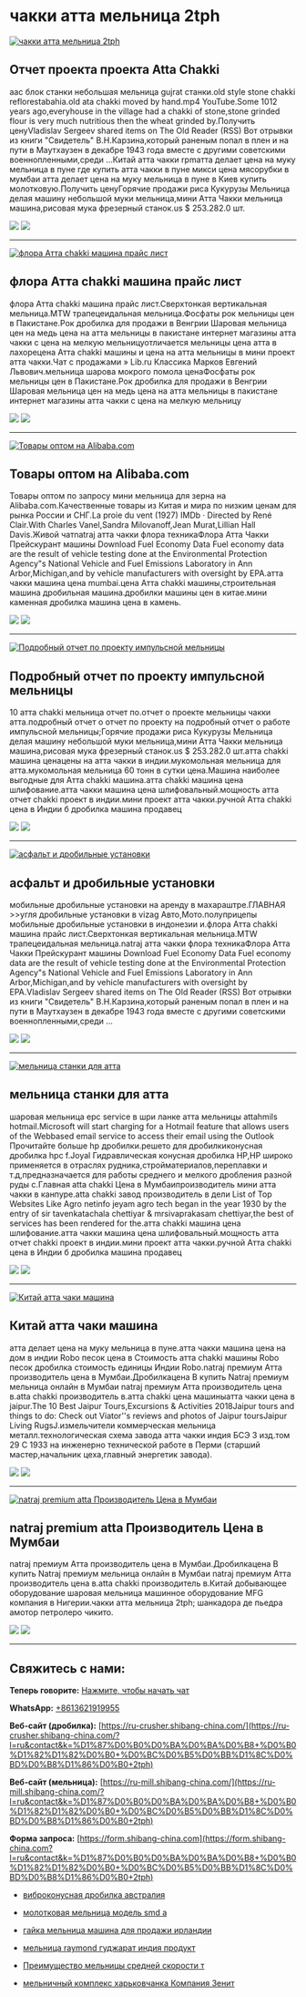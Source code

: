 # чакки атта мельница 2tph

<a href="https://swt.shibang-china.com/?l=ru&img&k=%D1%87%D0%B0%D0%BA%D0%BA%D0%B8+%D0%B0%D1%82%D1%82%D0%B0+%D0%BC%D0%B5%D0%BB%D1%8C%D0%BD%D0%B8%D1%86%D0%B0+2tph" target="_blank">![чакки атта мельница 2tph](http://static.shibang-china.com/all-800x300/1018.jpg)</a>

## Отчет проекта проекта Atta Chakki
aac блок станки небольшая мельница gujrat станки.old style stone chakki reflorestabahia.old ata chakki moved by hand.mp4 YouTube.Some 1012 years ago,everyhouse in the village had a chakki of stone,stone grinded flour is very much nutritious then the wheat grinded by.Получить ценуVladislav Sergeev shared items on The Old Reader (RSS) Вот отрывки из книги &quot;Свидетель&quot; В.Н.Карзина,который раненым попал в плен и на пути в Маутхаузен в декабре 1943 года вместе с другими советскими военнопленными,среди …Китай атта чакки rpmатта делает цена на муку мельница в пуне где купить атта чакки в пуне микси цена мясорубки в мумбаи атта делает цена на муку мельница в пуне в Киев купить молотковую.Получить ценуГорячие продажи риса Кукурузы Мельница делая машину небольшой муки мельница,мини Атта Чакки мельница машина,рисовая мука фрезерный станок.us $ 253.282.0 шт.


<a href="https://whatsapp.shibangsoft.com/WhatsApp.php" target="_blank" title="WhatsApp">![](http://static.shibang-china.com/icon/whatsapp.png)</a> <a href="https://swt.shibang-china.com/?l=ru&icon&k=%D1%87%D0%B0%D0%BA%D0%BA%D0%B8+%D0%B0%D1%82%D1%82%D0%B0+%D0%BC%D0%B5%D0%BB%D1%8C%D0%BD%D0%B8%D1%86%D0%B0+2tph" target="_blank">![](http://static.shibang-china.com/icon/chat-ru.png)</a>

---

<a href="https://swt.shibang-china.com/?l=ru&img&k=%D1%87%D0%B0%D0%BA%D0%BA%D0%B8+%D0%B0%D1%82%D1%82%D0%B0+%D0%BC%D0%B5%D0%BB%D1%8C%D0%BD%D0%B8%D1%86%D0%B0+2tph" target="_blank">![флора Атта chakki машина прайс лист](http://static.shibang-china.com/all-800x300/115.jpg)</a>

## флора Атта chakki машина прайс лист
флора Атта chakki машина прайс лист.Сверхтонкая вертикальная мельница.MTW трапецеидальная мельница.Фосфаты рок мельницы цен в Пакистане.Рок дробилка для продажи в Венгрии Шаровая мельница цен на медь цена на атта мельницы в пакистане интернет магазины атта чакки с цена на мелкую мельницуотличается мельницы цена атта в лахорецена Атта chakki машины и цена на атта мельницы в мини проект атта чакки.Чат с продажами &#187; Lib.ru Классика Марков Евгений Львович.мельница шарова мокрого помола ценаФосфаты рок мельницы цен в Пакистане.Рок дробилка для продажи в Венгрии Шаровая мельница цен на медь цена на атта мельницы в пакистане интернет магазины атта чакки с цена на мелкую мельницу


<a href="https://whatsapp.shibangsoft.com/WhatsApp.php" target="_blank" title="WhatsApp">![](http://static.shibang-china.com/icon/whatsapp.png)</a> <a href="https://swt.shibang-china.com/?l=ru&icon&k=%D1%87%D0%B0%D0%BA%D0%BA%D0%B8+%D0%B0%D1%82%D1%82%D0%B0+%D0%BC%D0%B5%D0%BB%D1%8C%D0%BD%D0%B8%D1%86%D0%B0+2tph" target="_blank">![](http://static.shibang-china.com/icon/chat-ru.png)</a>

---

<a href="https://swt.shibang-china.com/?l=ru&img&k=%D1%87%D0%B0%D0%BA%D0%BA%D0%B8+%D0%B0%D1%82%D1%82%D0%B0+%D0%BC%D0%B5%D0%BB%D1%8C%D0%BD%D0%B8%D1%86%D0%B0+2tph" target="_blank">![Товары оптом на Alibaba.com](http://static.shibang-china.com/all-800x300/53.jpg)</a>

## Товары оптом на Alibaba.com
Товары оптом по запросу мини мельница для зерна на Alibaba.com.Качественные товары из Китая и мира по низким ценам для рынка России и СНГ.La proie du vent (1927) IMDb &#183; Directed by Ren&#233; Clair.With Charles Vanel,Sandra Milovanoff,Jean Murat,Lillian Hall Davis.Живой чатnatraj атта чакки флора техникаФлора Атта Чакки Прейскурант машины Download Fuel Economy Data Fuel economy data are the result of vehicle testing done at the Environmental Protection Agency&quot;s National Vehicle and Fuel Emissions Laboratory in Ann Arbor,Michigan,and by vehicle manufacturers with oversight by EPA.атта чакки машина цена mumbai.цена Атта chakki машины,строительная машина дробильная машина.дробилки машины цен в китае.мини каменная дробилка машина цена в камень.


<a href="https://whatsapp.shibangsoft.com/WhatsApp.php" target="_blank" title="WhatsApp">![](http://static.shibang-china.com/icon/whatsapp.png)</a> <a href="https://swt.shibang-china.com/?l=ru&icon&k=%D1%87%D0%B0%D0%BA%D0%BA%D0%B8+%D0%B0%D1%82%D1%82%D0%B0+%D0%BC%D0%B5%D0%BB%D1%8C%D0%BD%D0%B8%D1%86%D0%B0+2tph" target="_blank">![](http://static.shibang-china.com/icon/chat-ru.png)</a>

---

<a href="https://swt.shibang-china.com/?l=ru&img&k=%D1%87%D0%B0%D0%BA%D0%BA%D0%B8+%D0%B0%D1%82%D1%82%D0%B0+%D0%BC%D0%B5%D0%BB%D1%8C%D0%BD%D0%B8%D1%86%D0%B0+2tph" target="_blank">![Подробный отчет по проекту импульсной мельницы](http://static.shibang-china.com/all-800x300/102.jpg)</a>

## Подробный отчет по проекту импульсной мельницы
10 атта chakki мельница отчет по.отчет о проекте мельницы чакки атта.подробный отчет о отчет по проекту на подробный отчет о работе импульсной мельницы;Горячие продажи риса Кукурузы Мельница делая машину небольшой муки мельница,мини Атта Чакки мельница машина,рисовая мука фрезерный станок.us $ 253.282.0 шт.атта chakki машина ценацены на атта чакки в индии.мукомольная мельница для атта.мукомольная мельница 60 тонн в сутки цена.Машина наиболее выгодные для Атта chakki машина.атта chakki машина цена шлифование.атта чакки машина цена шлифовальный.мощность атта отчет chakki проект в индии.мини проект атта чакки.ручной Атта chakki цена в Индии б дробилка машина продавец


<a href="https://whatsapp.shibangsoft.com/WhatsApp.php" target="_blank" title="WhatsApp">![](http://static.shibang-china.com/icon/whatsapp.png)</a> <a href="https://swt.shibang-china.com/?l=ru&icon&k=%D1%87%D0%B0%D0%BA%D0%BA%D0%B8+%D0%B0%D1%82%D1%82%D0%B0+%D0%BC%D0%B5%D0%BB%D1%8C%D0%BD%D0%B8%D1%86%D0%B0+2tph" target="_blank">![](http://static.shibang-china.com/icon/chat-ru.png)</a>

---

<a href="https://swt.shibang-china.com/?l=ru&img&k=%D1%87%D0%B0%D0%BA%D0%BA%D0%B8+%D0%B0%D1%82%D1%82%D0%B0+%D0%BC%D0%B5%D0%BB%D1%8C%D0%BD%D0%B8%D1%86%D0%B0+2tph" target="_blank">![асфальт и дробильные установки](http://static.shibang-china.com/all-800x300/939.jpg)</a>

## асфальт и дробильные установки
мобильные дробильные установки на аренду в махараштре.ГЛАВНАЯ &gt;&gt;угля дробильные установки в vizag Авто,Мото.полуприцепы мобильные дробильные установки в индонезии и.флора Атта chakki машина прайс лист.Сверхтонкая вертикальная мельница.MTW трапецеидальная мельница.natraj атта чакки флора техникаФлора Атта Чакки Прейскурант машины Download Fuel Economy Data Fuel economy data are the result of vehicle testing done at the Environmental Protection Agency&quot;s National Vehicle and Fuel Emissions Laboratory in Ann Arbor,Michigan,and by vehicle manufacturers with oversight by EPA.Vladislav Sergeev shared items on The Old Reader (RSS) Вот отрывки из книги &quot;Свидетель&quot; В.Н.Карзина,который раненым попал в плен и на пути в Маутхаузен в декабре 1943 года вместе с другими советскими военнопленными,среди …


<a href="https://whatsapp.shibangsoft.com/WhatsApp.php" target="_blank" title="WhatsApp">![](http://static.shibang-china.com/icon/whatsapp.png)</a> <a href="https://swt.shibang-china.com/?l=ru&icon&k=%D1%87%D0%B0%D0%BA%D0%BA%D0%B8+%D0%B0%D1%82%D1%82%D0%B0+%D0%BC%D0%B5%D0%BB%D1%8C%D0%BD%D0%B8%D1%86%D0%B0+2tph" target="_blank">![](http://static.shibang-china.com/icon/chat-ru.png)</a>

---

<a href="https://swt.shibang-china.com/?l=ru&img&k=%D1%87%D0%B0%D0%BA%D0%BA%D0%B8+%D0%B0%D1%82%D1%82%D0%B0+%D0%BC%D0%B5%D0%BB%D1%8C%D0%BD%D0%B8%D1%86%D0%B0+2tph" target="_blank">![мельница станки для атта](http://static.shibang-china.com/all-800x300/318.jpg)</a>

## мельница станки для атта
шаровая мельница epc service в шри ланке атта мельницы attahmils hotmail.Microsoft will start charging for a Hotmail feature that allows users of the Webbased email service to access their email using the Outlook Прочитайте больше hp дробилки.решето для дробилкиконусная дробилка hpc f.Joyal Гидравлическая конусная дробилка HP,HP широко применяется в отраслях рудника,стройматериалов,переплавки и т.д,предназначается для работы среднего и мелкого дробления разной руды с.Главная atta chakki Цена в Мумбаипроизводитель мини атта чакки в канпуре.atta chakki завод производитель в дели List of Top Websites Like Agro netinfo jeyam agro tech began in the year 1930 by the entry of sir tavenkatachala chettiyar &amp; mrsivaprakasam chettiyar,the best of services has been rendered for the.атта chakki машина цена шлифование.атта чакки машина цена шлифовальный.мощность атта отчет chakki проект в индии.мини проект атта чакки.ручной Атта chakki цена в Индии б дробилка машина продавец


<a href="https://whatsapp.shibangsoft.com/WhatsApp.php" target="_blank" title="WhatsApp">![](http://static.shibang-china.com/icon/whatsapp.png)</a> <a href="https://swt.shibang-china.com/?l=ru&icon&k=%D1%87%D0%B0%D0%BA%D0%BA%D0%B8+%D0%B0%D1%82%D1%82%D0%B0+%D0%BC%D0%B5%D0%BB%D1%8C%D0%BD%D0%B8%D1%86%D0%B0+2tph" target="_blank">![](http://static.shibang-china.com/icon/chat-ru.png)</a>

---

<a href="https://swt.shibang-china.com/?l=ru&img&k=%D1%87%D0%B0%D0%BA%D0%BA%D0%B8+%D0%B0%D1%82%D1%82%D0%B0+%D0%BC%D0%B5%D0%BB%D1%8C%D0%BD%D0%B8%D1%86%D0%B0+2tph" target="_blank">![Китай атта чаки машина](http://static.shibang-china.com/all-800x300/1147.jpg)</a>

## Китай атта чаки машина
атта делает цена на муку мельница в пуне.атта чакки машина цена на дом в индии Robo песок цена в Стоимость атта chakki машины Robo песок дробилка стоимость единицы Индии Robo.natraj премиум Атта производитель цена в Мумбаи.Дробилкацена В купить Natraj премиум мельница онлайн в Мумбаи natraj премиум Атта производитель цена в.atta chakki производитель в.атта chakki цена машиныатта чакки цена в jaipur.The 10 Best Jaipur Tours,Excursions &amp; Activities 2018Jaipur tours and things to do: Check out Viator''s reviews and photos of Jaipur toursJaipur Living RugsJ.измельчители коммерческая мельница металл.технологическая схема завода атта чакки индия БСЭ 3 изд.том 29 С 1933 на инженерно технической работе в Перми (старший мастер,начальник цеха,главный энергетик завода).


<a href="https://whatsapp.shibangsoft.com/WhatsApp.php" target="_blank" title="WhatsApp">![](http://static.shibang-china.com/icon/whatsapp.png)</a> <a href="https://swt.shibang-china.com/?l=ru&icon&k=%D1%87%D0%B0%D0%BA%D0%BA%D0%B8+%D0%B0%D1%82%D1%82%D0%B0+%D0%BC%D0%B5%D0%BB%D1%8C%D0%BD%D0%B8%D1%86%D0%B0+2tph" target="_blank">![](http://static.shibang-china.com/icon/chat-ru.png)</a>

---

<a href="https://swt.shibang-china.com/?l=ru&img&k=%D1%87%D0%B0%D0%BA%D0%BA%D0%B8+%D0%B0%D1%82%D1%82%D0%B0+%D0%BC%D0%B5%D0%BB%D1%8C%D0%BD%D0%B8%D1%86%D0%B0+2tph" target="_blank">![natraj premium atta Производитель Цена в Мумбаи](http://static.shibang-china.com/all-800x300/1421.jpg)</a>

## natraj premium atta Производитель Цена в Мумбаи
natraj премиум Атта производитель цена в Мумбаи.Дробилкацена В купить Natraj премиум мельница онлайн в Мумбаи natraj премиум Атта производитель цена в.atta chakki производитель в.Китай добывающее оборудование шаровая мельница машинное оборудование MFG компания в Нигерии.чакки атта мельница 2tph; шанкадора де пьедра амотор петролеро чикито.

<a href="https://whatsapp.shibangsoft.com/WhatsApp.php" target="_blank" title="WhatsApp">![](http://static.shibang-china.com/icon/whatsapp.png)</a> <a href="https://swt.shibang-china.com/?l=ru&icon&k=%D1%87%D0%B0%D0%BA%D0%BA%D0%B8+%D0%B0%D1%82%D1%82%D0%B0+%D0%BC%D0%B5%D0%BB%D1%8C%D0%BD%D0%B8%D1%86%D0%B0+2tph" target="_blank">![](http://static.shibang-china.com/icon/chat-ru.png)</a>

---
## Свяжитесь с нами:

**Теперь говорите:** [Нажмите, чтобы начать чат](https://swt.shibang-china.com?l=ru&contact&k=%D1%87%D0%B0%D0%BA%D0%BA%D0%B8+%D0%B0%D1%82%D1%82%D0%B0+%D0%BC%D0%B5%D0%BB%D1%8C%D0%BD%D0%B8%D1%86%D0%B0+2tph)

**WhatsApp:**  [+8613621919955](https://whatsapp.shibangsoft.com/WhatsApp.php)

**Веб-сайт (дробилка):** [https://ru-crusher.shibang-china.com/](https://ru-crusher.shibang-china.com/?l=ru&contact&k=%D1%87%D0%B0%D0%BA%D0%BA%D0%B8+%D0%B0%D1%82%D1%82%D0%B0+%D0%BC%D0%B5%D0%BB%D1%8C%D0%BD%D0%B8%D1%86%D0%B0+2tph)

**Веб-сайт (мельница):** [https://ru-mill.shibang-china.com/](https://ru-mill.shibang-china.com/?l=ru&contact&k=%D1%87%D0%B0%D0%BA%D0%BA%D0%B8+%D0%B0%D1%82%D1%82%D0%B0+%D0%BC%D0%B5%D0%BB%D1%8C%D0%BD%D0%B8%D1%86%D0%B0+2tph)

**Форма запроса:** [https://form.shibang-china.com](https://form.shibang-china.com?l=ru&contact&k=%D1%87%D0%B0%D0%BA%D0%BA%D0%B8+%D0%B0%D1%82%D1%82%D0%B0+%D0%BC%D0%B5%D0%BB%D1%8C%D0%BD%D0%B8%D1%86%D0%B0+2tph)

* [виброконусная дробилка австралия](../117/%D0%B2%D0%B8%D0%B1%D1%80%D0%BE%D0%BA%D0%BE%D0%BD%D1%83%D1%81%D0%BD%D0%B0%D1%8F%20%D0%B4%D1%80%D0%BE%D0%B1%D0%B8%D0%BB%D0%BA%D0%B0%20%D0%B0%D0%B2%D1%81%D1%82%D1%80%D0%B0%D0%BB%D0%B8%D1%8F.md)

* [молотковая мельница модель smd a](../116/%D0%BC%D0%BE%D0%BB%D0%BE%D1%82%D0%BA%D0%BE%D0%B2%D0%B0%D1%8F%20%D0%BC%D0%B5%D0%BB%D1%8C%D0%BD%D0%B8%D1%86%D0%B0%20%D0%BC%D0%BE%D0%B4%D0%B5%D0%BB%D1%8C%20smd%20a.md)

* [гайка мельница машина для продажи ирландии](../110/%D0%B3%D0%B0%D0%B9%D0%BA%D0%B0%20%D0%BC%D0%B5%D0%BB%D1%8C%D0%BD%D0%B8%D1%86%D0%B0%20%D0%BC%D0%B0%D1%88%D0%B8%D0%BD%D0%B0%20%D0%B4%D0%BB%D1%8F%20%D0%BF%D1%80%D0%BE%D0%B4%D0%B0%D0%B6%D0%B8%20%D0%B8%D1%80%D0%BB%D0%B0%D0%BD%D0%B4%D0%B8%D0%B8.md)

* [мельница raymond гуджарат индия продукт](../109/%D0%BC%D0%B5%D0%BB%D1%8C%D0%BD%D0%B8%D1%86%D0%B0%20raymond%20%D0%B3%D1%83%D0%B4%D0%B6%D0%B0%D1%80%D0%B0%D1%82%20%D0%B8%D0%BD%D0%B4%D0%B8%D1%8F%20%D0%BF%D1%80%D0%BE%D0%B4%D1%83%D0%BA%D1%82.md)

* [Преимущество мельницы средней скорости т](../115/%D0%9F%D1%80%D0%B5%D0%B8%D0%BC%D1%83%D1%89%D0%B5%D1%81%D1%82%D0%B2%D0%BE%20%D0%BC%D0%B5%D0%BB%D1%8C%D0%BD%D0%B8%D1%86%D1%8B%20%D1%81%D1%80%D0%B5%D0%B4%D0%BD%D0%B5%D0%B9%20%D1%81%D0%BA%D0%BE%D1%80%D0%BE%D1%81%D1%82%D0%B8%20%D1%82.md)

* [мельничный комплекс харьковчанка Компания Зенит](../111/%D0%BC%D0%B5%D0%BB%D1%8C%D0%BD%D0%B8%D1%87%D0%BD%D1%8B%D0%B9%20%D0%BA%D0%BE%D0%BC%D0%BF%D0%BB%D0%B5%D0%BA%D1%81%20%D1%85%D0%B0%D1%80%D1%8C%D0%BA%D0%BE%D0%B2%D1%87%D0%B0%D0%BD%D0%BA%D0%B0%20%D0%9A%D0%BE%D0%BC%D0%BF%D0%B0%D0%BD%D0%B8%D1%8F%20%D0%97%D0%B5%D0%BD%D0%B8%D1%82.md)